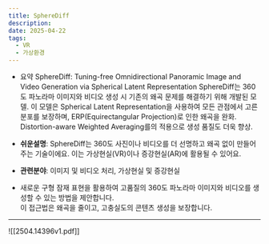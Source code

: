 ```yaml
---
title: SphereDiff
description: 
date: 2025-04-22
tags:
  - VR
  - 가상환경
---
```


- 요약
	SphereDiff: Tuning-free Omnidirectional Panoramic Image and Video Generation via Spherical Latent Representation
	SphereDiff는 360도 파노라마 이미지와 비디오 생성 시 기존의 왜곡 문제를 해결하기 위해 개발된 모델. 
	이 모델은 Spherical Latent Representation을 사용하여 모든 관점에서 고른 분포를 보장하며, ERP(Equirectangular Projection)로 인한 왜곡을 완화.
	Distortion-aware Weighted Averaging를의 적용으로 생성 품질도 더욱 향상.

- **쉬운설명**: SphereDiff는 360도 사진이나 비디오를 더 선명하고 왜곡 없이 만들어 주는 기술이에요. 이는 가상현실(VR)이나 증강현실(AR)에 활용될 수 있어요.

- **관련분야**: 이미지 및 비디오 처리, 가상현실 및 증강현실

- 
	새로운 구형 잠재 표현을 활용하여 고품질의 360도 파노라마 이미지와 비디오를 생성할 수 있는 방법을 제안합니다.  
	이 접근법은 왜곡을 줄이고, 고충실도의 콘텐츠 생성을 보장합니다.


---


![[2504.14396v1.pdf]]